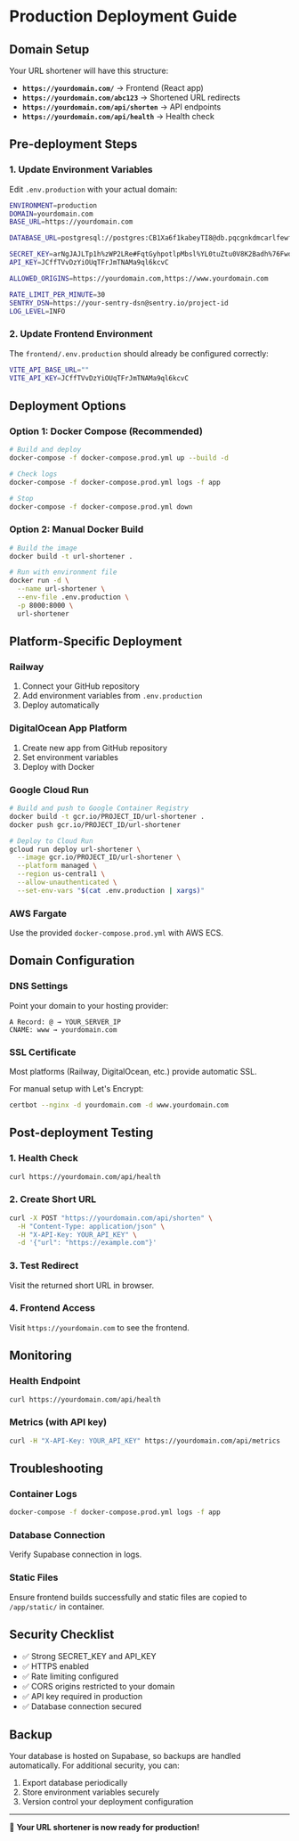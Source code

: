 # Production Deployment Guide

## Domain Setup

Your URL shortener will have this structure:

- **`https://yourdomain.com/`** → Frontend (React app)  
- **`https://yourdomain.com/abc123`** → Shortened URL redirects
- **`https://yourdomain.com/api/shorten`** → API endpoints
- **`https://yourdomain.com/api/health`** → Health check

## Pre-deployment Steps

### 1. Update Environment Variables

Edit `.env.production` with your actual domain:

```bash
ENVIRONMENT=production
DOMAIN=yourdomain.com
BASE_URL=https://yourdomain.com

DATABASE_URL=postgresql://postgres:CB1Xa6f1kabeyTI8@db.pqcgnkdmcarlfewfqidq.supabase.co:5432/postgres

SECRET_KEY=arNgJAJLTp1h%zWP2LRe#FqtGyhpotlpMbsl%YL0tuZtu0V8K2Badh%76Fwovvc2
API_KEY=JCffTVvDzYiOUqTFrJmTNAMa9ql6kcvC

ALLOWED_ORIGINS=https://yourdomain.com,https://www.yourdomain.com

RATE_LIMIT_PER_MINUTE=30
SENTRY_DSN=https://your-sentry-dsn@sentry.io/project-id
LOG_LEVEL=INFO
```

### 2. Update Frontend Environment

The `frontend/.env.production` should already be configured correctly:

```bash
VITE_API_BASE_URL=""
VITE_API_KEY=JCffTVvDzYiOUqTFrJmTNAMa9ql6kcvC
```

## Deployment Options

### Option 1: Docker Compose (Recommended)

```bash
# Build and deploy
docker-compose -f docker-compose.prod.yml up --build -d

# Check logs
docker-compose -f docker-compose.prod.yml logs -f app

# Stop
docker-compose -f docker-compose.prod.yml down
```

### Option 2: Manual Docker Build

```bash
# Build the image
docker build -t url-shortener .

# Run with environment file
docker run -d \
  --name url-shortener \
  --env-file .env.production \
  -p 8000:8000 \
  url-shortener
```

## Platform-Specific Deployment

### Railway
1. Connect your GitHub repository
2. Add environment variables from `.env.production`
3. Deploy automatically

### DigitalOcean App Platform
1. Create new app from GitHub repository
2. Set environment variables
3. Deploy with Docker

### Google Cloud Run
```bash
# Build and push to Google Container Registry
docker build -t gcr.io/PROJECT_ID/url-shortener .
docker push gcr.io/PROJECT_ID/url-shortener

# Deploy to Cloud Run
gcloud run deploy url-shortener \
  --image gcr.io/PROJECT_ID/url-shortener \
  --platform managed \
  --region us-central1 \
  --allow-unauthenticated \
  --set-env-vars "$(cat .env.production | xargs)"
```

### AWS Fargate
Use the provided `docker-compose.prod.yml` with AWS ECS.

## Domain Configuration

### DNS Settings
Point your domain to your hosting provider:

```
A Record: @ → YOUR_SERVER_IP
CNAME: www → yourdomain.com
```

### SSL Certificate
Most platforms (Railway, DigitalOcean, etc.) provide automatic SSL.

For manual setup with Let's Encrypt:
```bash
certbot --nginx -d yourdomain.com -d www.yourdomain.com
```

## Post-deployment Testing

### 1. Health Check
```bash
curl https://yourdomain.com/api/health
```

### 2. Create Short URL
```bash
curl -X POST "https://yourdomain.com/api/shorten" \
  -H "Content-Type: application/json" \
  -H "X-API-Key: YOUR_API_KEY" \
  -d '{"url": "https://example.com"}'
```

### 3. Test Redirect
Visit the returned short URL in browser.

### 4. Frontend Access
Visit `https://yourdomain.com` to see the frontend.

## Monitoring

### Health Endpoint
```bash
curl https://yourdomain.com/api/health
```

### Metrics (with API key)
```bash
curl -H "X-API-Key: YOUR_API_KEY" https://yourdomain.com/api/metrics
```

## Troubleshooting

### Container Logs
```bash
docker-compose -f docker-compose.prod.yml logs -f app
```

### Database Connection
Verify Supabase connection in logs.

### Static Files
Ensure frontend builds successfully and static files are copied to `/app/static/` in container.

## Security Checklist

- ✅ Strong SECRET_KEY and API_KEY
- ✅ HTTPS enabled  
- ✅ Rate limiting configured
- ✅ CORS origins restricted to your domain
- ✅ API key required in production
- ✅ Database connection secured

## Backup

Your database is hosted on Supabase, so backups are handled automatically. For additional security, you can:

1. Export database periodically
2. Store environment variables securely
3. Version control your deployment configuration

---

🚀 **Your URL shortener is now ready for production!**